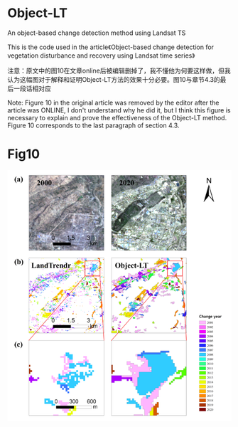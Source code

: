 # Object-LT
An object-based change detection method using Landsat TS

This is the code used in the article《Object-based change detection for vegetation disturbance and recovery using Landsat time series》

注意：原文中的图10在文章online后被编辑删掉了，我不懂他为何要这样做，但我认为这幅图对于解释和证明Object-LT方法的效果十分必要。图10与章节4.3的最后一段话相对应

Note: Figure 10 in the original article was removed by the editor after the article was ONLINE, I don't understand why he did it, but I think this figure is necessary to explain and prove the effectiveness of the Object-LT method. Figure 10 corresponds to the last paragraph of section 4.3.

# Fig10
![image](Fig10.png)

